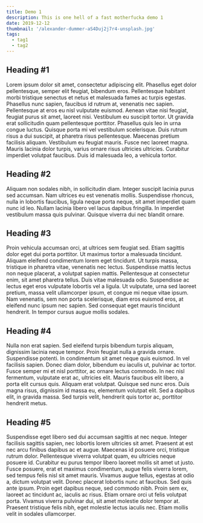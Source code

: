 ```yaml
---
title: Demo 1
description: This is one hell of a fast motherfucka demo 1
date: 2019-12-12
thumbnail: '/alexander-dummer-aS4Duj2j7r4-unsplash.jpg'
tags:
  - tag1
  - tag2
---
```

## Heading #1
Lorem ipsum dolor sit amet, consectetur adipiscing elit. Phasellus eget dolor pellentesque, semper elit feugiat, bibendum eros. Pellentesque habitant morbi tristique senectus et netus et malesuada fames ac turpis egestas. Phasellus nunc sapien, faucibus id rutrum at, venenatis nec sapien. Pellentesque at eros eu nisl vulputate euismod. Aenean vitae nisi feugiat, feugiat purus sit amet, laoreet nisi. Vestibulum eu suscipit tortor. Ut gravida erat sollicitudin quam pellentesque porttitor. Phasellus quis leo in urna congue luctus. Quisque porta mi vel vestibulum scelerisque. Duis rutrum risus a dui suscipit, at pharetra risus pellentesque. Maecenas pretium facilisis aliquam. Vestibulum eu feugiat mauris. Fusce nec laoreet magna. Mauris lacinia dolor turpis, varius ornare risus ultricies ultricies. Curabitur imperdiet volutpat faucibus. Duis id malesuada leo, a vehicula tortor.

## Heading #2
Aliquam non sodales nibh, in sollicitudin diam. Integer suscipit lacinia purus sed accumsan. Nam ultrices eu est venenatis mollis. Suspendisse rhoncus, nulla in lobortis faucibus, ligula neque porta neque, sit amet imperdiet quam nunc id leo. Nullam lacinia libero vel lacus dapibus fringilla. In imperdiet vestibulum massa quis pulvinar. Quisque viverra dui nec blandit ornare.

## Heading #3
Proin vehicula accumsan orci, at ultrices sem feugiat sed. Etiam sagittis dolor eget dui porta porttitor. Ut maximus tortor a malesuada tincidunt. Aliquam eleifend condimentum lorem eget tincidunt. Ut turpis massa, tristique in pharetra vitae, venenatis nec lectus. Suspendisse mattis lectus non neque placerat, a volutpat sapien mattis. Pellentesque at consectetur enim, sit amet pharetra tellus. Duis vitae malesuada odio. Suspendisse ac lectus eget eros vulputate lobortis vel a ligula. Ut vulputate, urna sed laoreet pretium, massa velit ullamcorper ipsum, et congue mi neque vitae ipsum. Nam venenatis, sem non porta scelerisque, diam eros euismod eros, at eleifend nunc ipsum nec sapien. Sed consequat eget mauris tincidunt hendrerit. In tempor cursus augue mollis sodales.

## Heading #4
Nulla non erat sapien. Sed eleifend turpis bibendum turpis aliquam, dignissim lacinia neque tempor. Proin feugiat nulla a gravida ornare. Suspendisse potenti. In condimentum sit amet neque quis euismod. In vel facilisis sapien. Donec diam dolor, bibendum eu iaculis ut, pulvinar ac tortor. Fusce semper mi et nisl porttitor, ac ornare lectus commodo. In nec nisl fermentum, vulputate erat ac, ultricies elit. Mauris faucibus elit libero, a porta elit cursus quis. Aliquam erat volutpat. Quisque sed nunc eros. Duis magna risus, dignissim id massa eu, elementum volutpat elit. Sed a dapibus elit, in gravida massa. Sed turpis velit, hendrerit quis tortor ac, porttitor hendrerit metus.

## Heading #5
Suspendisse eget libero sed dui accumsan sagittis at nec neque. Integer facilisis sagittis sapien, nec lobortis lorem ultricies sit amet. Praesent at est nec arcu finibus dapibus ac et augue. Maecenas id posuere orci, tristique rutrum dolor. Pellentesque viverra volutpat quam, eu ultricies neque posuere id. Curabitur eu purus tempor libero laoreet mollis sit amet ut justo. Fusce posuere, erat et maximus condimentum, augue felis viverra lorem, sed tempus felis nisl sit amet mauris. Vivamus augue tellus, egestas at odio a, dictum volutpat velit. Donec placerat lobortis nunc at faucibus. Sed quis ante ipsum. Proin eget dapibus neque, sed commodo nibh. Proin sem ex, laoreet ac tincidunt ac, iaculis ac risus. Etiam ornare orci ut felis volutpat porta. Vivamus viverra pulvinar dui, sit amet molestie dolor tempor at. Praesent tristique felis nibh, eget molestie lectus iaculis nec. Etiam mollis velit in sodales ullamcorper.
